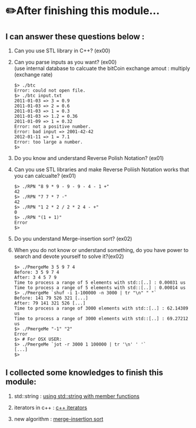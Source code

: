 # ✏️After finishing this module... <br>
## I can answer these questions below : <br>
1. Can you use STL library in C++? (ex00) <br>
2. Can you parse inputs as you want? (ex00) <br>
   (use internal database to calcuate the bitCoin exchange amout : multiply (exchange rate)<br>
   ```
   $> ./btc
   Error: could not open file.
   $> ./btc input.txt
   2011-01-03 => 3 = 0.9
   2011-01-03 => 2 = 0.6
   2011-01-03 => 1 = 0.3
   2011-01-03 => 1.2 = 0.36
   2011-01-09 => 1 = 0.32
   Error: not a positive number.
   Error: bad input => 2001-42-42
   2012-01-11 => 1 = 7.1
   Error: too large a number.
   $>
      ```
   
3. Do you know and understand Reverse Polish Notation? (ex01) <br>
4. Can you use STL libraries and make Reverse Poliish Notation works that you can calcualte? (ex01) <br>
   ```
   $> ./RPN "8 9 * 9 - 9 - 9 - 4 - 1 +"
   42
   $> ./RPN "7 7 * 7 -"
   42
   $> ./RPN "1 2 * 2 / 2 * 2 4 - +"
   0
   $> ./RPN "(1 + 1)"
   Error
   $>
   ```
5. Do you understand Merge-insertion sort? (ex02) <br>
6. When you do not know or understand something, do you have power to search and devote yourself to solve it?(ex02) <br>
   ```
   $> ./PmergeMe 3 5 9 7 4
   Before: 3 5 9 7 4
   After: 3 4 5 7 9
   Time to process a range of 5 elements with std::[..] : 0.00031 us
   Time to process a range of 5 elements with std::[..] : 0.00014 us
   $> ./PmergeMe `shuf -i 1-100000 -n 3000 | tr "\n" " "`
   Before: 141 79 526 321 [...]
   After: 79 141 321 526 [...]
   Time to process a range of 3000 elements with std::[..] : 62.14389 us
   Time to process a range of 3000 elements with std::[..] : 69.27212 us
   $> ./PmergeMe "-1" "2"
   Error
   $> # For OSX USER:
   $> ./PmergeMe `jot -r 3000 1 100000 | tr '\n' ' '`
   [...]
   $>
   ```


## I collected some knowledges to finish this module: <br>
1. std::string : [using std::string with member functions ](https://ebang.tistory.com/102) <br>
   
3. iterators in c++ : [c++ iterators](https://ebang.tistory.com/101) <br>
4. new algorithm : [merge-insertion sort]( https://ebang.tistory.com/104) <br>
